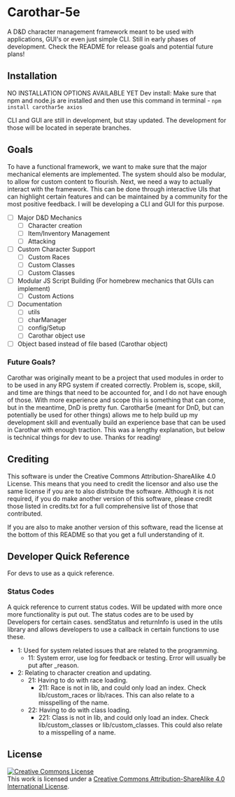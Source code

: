 # Carothar-5e
A D&amp;D character management framework meant to be used with applications, GUI's or even just simple CLI. Still in early phases of development. Check the README for release goals and potential future plans!

## Installation
NO INSTALLATION OPTIONS AVAILABLE YET
Dev install: Make sure that npm and node.js are installed and then use this command in terminal - `npm install carothar5e axios`

CLI and GUI are still in development, but stay updated. The development for those will be located in seperate branches.

## Goals
To have a functional framework, we want to make sure that the major mechanical elements are implemented. The system should also be modular, to allow for custom content to flourish. Next, we need a way to actually interact with the framework. This can be done through interactive UIs that can highlight certain features and can be maintained by a community for the most positive feedback. I will be developing a CLI and GUI for this purpose.

- [ ] Major D&D Mechanics
    - [ ] Character creation
    - [ ] Item/Inventory Management
    - [ ] Attacking
- [ ] Custom Character Support
    - [ ] Custom Races
    - [ ] Custom Classes
    - [ ] Custom Classes
- [ ] Modular JS Script Building (For homebrew mechanics that GUIs can implement)
    - [ ] Custom Actions
- [ ] Documentation
    - [ ] utils
    - [ ] charManager
    - [ ] config/Setup
    - [ ] Carothar object use
- [ ] Object based instead of file based (Carothar object)

### Future Goals?
Carothar was originally meant to be a project that used modules in order to to be used in any RPG system if created correctly. Problem is, scope, skill, and time are things that need to be accounted for, and I do not have enough of those. With more experience and scope this is something that can come, but in the meantime, DnD is pretty fun. Carothar5e (meant for DnD, but can potentially be used for other things) allows me to help build up my development skill and eventually build an experience base that can be used in Carothar with enough traction. This was a lengthy explanation, but below is technical things for dev to use. Thanks for reading!

## Crediting
This software is under the Creative Commons Attribution-ShareAlike 4.0 License. This means that you need to credit the licensor and also use the same license if you are to also distribute the software. Although it is not required, if you do make another version of this software, please credit those listed in credits.txt for a full comprehensive list of those that contributed.

If you are also to make another version of this software, read the license at the bottom of this README so that you get a full understanding of it.

## Developer Quick Reference
For devs to use as a quick reference.
### Status Codes
A quick reference to current status codes. Will be updated with more once more functionality is put out. The status codes are to be used by Developers for certain cases.
sendStatus and returnInfo is used in the utils library and allows developers to use a callback in certain functions to use these.
- 1: Used for system related issues that are related to the programming.
    - 11: System error, use log for feedback or testing. Error will usually be put after _reason.
- 2: Relating to character creation and updating.
    - 21: Having to do with race loading.
        - 211: Race is not in lib, and could only load an index. Check lib/custom_races or lib/races. This can also relate to a misspelling of the name.
    - 22: Having to do with class loading.
        - 221: Class is not in lib, and could only load an index. Check lib/custom_classes or lib/custom_classes. This could also relate to a misspelling of a name.

## License
<a rel="license" href="http://creativecommons.org/licenses/by-sa/4.0/"><img alt="Creative Commons License" style="border-width:0" src="https://i.creativecommons.org/l/by-sa/4.0/88x31.png" /></a><br />This work is licensed under a <a rel="license" href="http://creativecommons.org/licenses/by-sa/4.0/">Creative Commons Attribution-ShareAlike 4.0 International License</a>.